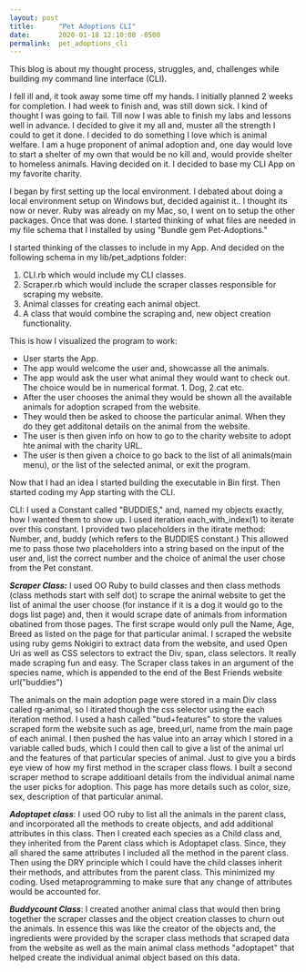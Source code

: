 ```yaml
---
layout: post
title:      "Pet Adoptions CLI"
date:       2020-01-18 12:10:08 -0500
permalink:  pet_adoptions_cli
---
```



This blog is about my thought process, struggles, and, challenges while building my command line interface (CLI).

I fell ill and, it took away some time off my hands. I initially planned 2 weeks for completion. I had  week to finish and, was still down sick. I kind of thought I was going to fail. Till now I was able to finish my labs and lessons well in advance. 
I decided to give it my all and, muster all the strength I could to get it done.  I decided to do something I love which is animal welfare. I am a huge proponent of animal adoption and, one day would love to start a shelter of my own that would be no kill and, would provide shelter to homeless animals. Having decided on it. I decided to base my CLI App on my favorite charity.

I began by first setting up the local environment.  I debated about doing a local environment setup on Windows but, decided againist it.. I thought its now or never. Ruby was already on my Mac, so, I went on to setup the other packages.
Once that was done. I started thinking of what files are needed in my file schema that I installed by using "Bundle gem Pet-Adoptions."  

I started thinking of the classes to include in my App. And decided on the following schema in my lib/pet_adptions folder:

1. CLI.rb which would include my CLI classes. 
2. Scraper.rb which would include the scraper classes responsible for scraping my website.
3. Animal classes for creating each animal object.
4. A class that would combine the scraping and, new object creation functionality.



This is how I visualized the program to work:

* User starts the App.
* The app would welcome the user and, showcasse all the animals.  
* The app would ask the user what animal they would want to check out. The choice would be in numerical format. 1. Dog, 2.cat etc.
* After the user chooses the animal they would be shown all the available animals for adoption scraped from the website.
* They would then be asked to choose the particular animal. When they do they get additonal details on the animal from the website.
* The user is then given info on how to go to the charity website to adopt hte animal with the charity URL.
* The user is then given a choice to go back to the list of all animals(main menu), or the list of the selected animal, or exit the program.

Now that I had an idea I started building the executable in Bin first. Then started coding my App starting with the CLI. 

CLI:  I used a Constant called "BUDDIES," and, named my objects exactly, how I wanted them to show up. I used iteration each_with_index(1) to iterate over this constant.  I provided two placeholders in the itirate method: Number, and, buddy (which refers to the BUDDIES constant.) This allowed me to pass those two placeholders into a string based on the input of the user and, list the correct number and the choice of animal the user chose from the Pet constant. 


***Scraper Class:*** I used OO Ruby to build classes and then class methods (class methods start with self dot) to scrape the animal website to get the list of animal the user choose (for instance if it is a dog it would go to the dogs list page) and, then it would scrape date of animals from information obatined from those pages. The first scrape would only pull the Name, Age, Breed as listed on the page for that particular animal. I scraped the website using ruby gems Nokigiri to extract data from the website, and used Open Uri as well as CSS selectors to extract the Div, span, class selectors. It really made scraping fun and easy. The Scraper class takes in an argument of the species name, which is appended to the end of the Best Friends website url("buddies")

The animals on the main adoption page were stored in a main Div class called rg-animal, so I itirated though the css selector using the each iteration method. I used a hash called "bud+features" to store the values scraped form the website such as age, breed,url, name from the main page of each animal. I then pushed the has value into an array which I stored in a variable called buds, which I could then call to give a list of the animal url and the features of that particular species of animal. Just to give you a birds eye view of how my first method in the scraper class flows.
I built a second scraper method to scrape additioanl details from the individual animal name the user picks for adoption. This page has more details such as color, size, sex, description of that particular animal. 


***Adoptapet class***: I used OO ruby to list all the animals in the parent class, and incorporated all the methods to create objects, and add additional attributes in this class. Then I created each species as a Child class and, they inherited from the Parent class which is Adoptapet class. Since, they all shared the same attributes I included all the method in the parent class. Then using the DRY principle which I could have the child classes inherit their methods, and attributes from the parent class. This minimized my coding. Used metaprogramming to make sure that any change of attributes would be accounted for. 


***Buddycount Class***: I created another animal class that would then bring together the scraper classes and the object creation classes to churn out the animals. In essence this was like the creator of the objects and, the ingredients were provided by the scraper class methods that scraped data from the website as well as the main animal class methods "adoptapet" that helped create the individual animal object based on this data. 







